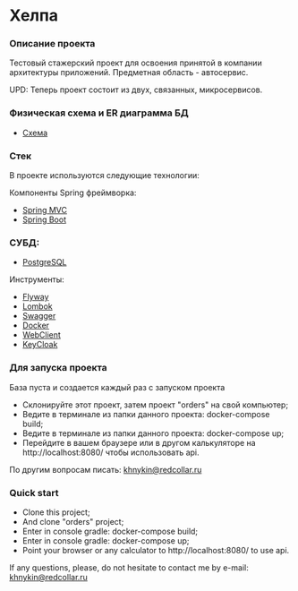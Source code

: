 # Хелпа

### Описание проекта

Тестовый стажерский проект для освоения принятой в компании архитектуры приложений.
Предметная область - автосервис.

UPD: Теперь проект состоит из двух, связанных, микросервисов.

### Физическая схема и ER диаграмма БД
* [Схема](https://lucid.app/lucidchart/8e5cbec9-4e94-48ff-8e2d-ae95bfcbe816/edit?invitationId=inv_cefcaaab-6969-4f4f-aa0b-be36e10a6a98/)

### Стек

В проекте используются следующие технологии:

Компоненты Spring фреймворка:
* [Spring MVC](https://spring.io/guides/gs/serving-web-content/)
* [Spring Boot](https://spring.io/projects/spring-boot/)

### СУБД:
* [PostgreSQL](https://www.postgresql.org/)

Инструменты:
* [Flyway](https://flywaydb.org/)
* [Lombok](https://projectlombok.org/)
* [Swagger](https://swagger.io/)
* [Docker](https://www.docker.com)
* [WebClient]()
* [KeyCloak](https://www.keycloak.org/)

### Для запуска проекта

База пуста и создается каждый раз с запуском проекта

* Склонируйте этот проект, затем проект "orders" на свой компьютер;
* Ведите в терминале из папки данного проекта: docker-compose build;
* Ведите в терминале из папки данного проекта: docker-compose up;
* Перейдите в вашем браузере или в другом калькуляторе на http://localhost:8080/ чтобы использовать api. 

По другим вопросам писать:
[khnykin@redcollar.ru](mailto:khnykin@redcollar.ru)

### Quick start

* Clone this project;
* And clone "orders" project;
* Enter in console gradle: docker-compose build;
* Enter in console gradle: docker-compose up;
* Point your browser or any calculator to http://localhost:8080/ to use api.

If any questions, please, do not hesitate to contact me by e-mail:
[khnykin@redcollar.ru](mailto:khnykin@redcollar.ru)